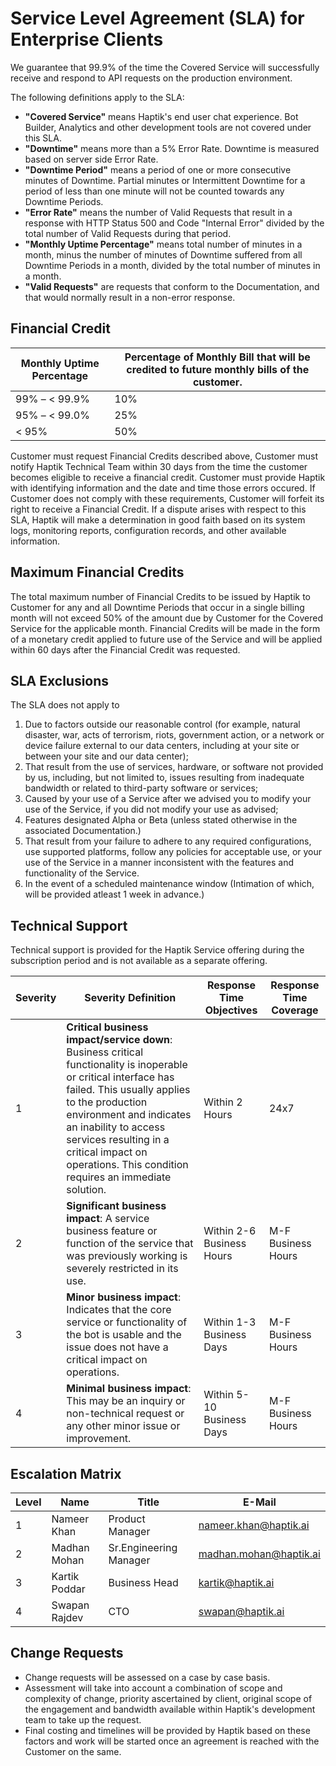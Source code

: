 # Service Level Agreement (SLA) for Enterprise Clients

We guarantee that 99.9% of the time the Covered Service 	will successfully receive and respond to API  requests on the production environment.

The following definitions apply to the SLA:

- **"Covered Service"** means Haptik's end user chat experience. Bot Builder, Analytics and other development tools are not covered under this SLA.
- **"Downtime"** means more than a 5% Error Rate. Downtime is measured based on server side Error Rate.
- **"Downtime Period"** means a period of one or more consecutive minutes of Downtime. Partial minutes or Intermittent Downtime for a period of less than one minute will not be counted towards any Downtime Periods.
- **"Error Rate"** means the number of Valid Requests that result in a response with HTTP Status 500 and Code "Internal Error" divided by the total number of Valid Requests during that period.
- **"Monthly Uptime Percentage"** means total number of minutes in a month, minus the number of minutes of Downtime suffered from all Downtime Periods in a month, divided by the total number of minutes in a month.
- **"Valid Requests"** are requests that conform to the Documentation, and that would normally result in a non-error response.

## Financial Credit

| Monthly Uptime Percentage | Percentage of Monthly Bill that will be credited to future monthly bills of the customer. |
| ------------------------- | ----------------------------------------------------------------------------------------- |
| 99% – < 99.9%             | 10%                                                                                       |
| 95% – < 99.0%             | 25%                                                                                       |
| < 95%                     | 50%                                                                                       |

Customer must request Financial Credits described above, Customer must notify Haptik Technical Team within 30 days from the time the customer becomes eligible to receive a financial credit. Customer must provide Haptik with identifying information and the date and time those errors occured. If Customer does not comply with these requirements, Customer will forfeit its right to receive a Financial Credit. If a dispute arises with respect to this SLA, Haptik will make a determination in good faith based on its system logs, monitoring reports, configuration records, and other available information.

## Maximum Financial Credits

The total maximum number of Financial Credits to be issued by Haptik to Customer for any and all Downtime Periods that occur in a single billing month will not exceed 50% of the amount due by Customer for the Covered Service for the applicable month. Financial Credits will be made in the form of a monetary credit applied to future use of the Service and will be applied within 60 days after the Financial Credit was requested.

## SLA Exclusions

The SLA does not apply to

1. Due to factors outside our reasonable control (for example, natural disaster, war, acts of terrorism, riots, government action, or a network or device failure external to our data centers, including at your site or between your site and our data center);
2. That result from the use of services, hardware, or software not provided by us, including, but not limited to, issues resulting from inadequate bandwidth or related to third-party software or services;
3. Caused by your use of a Service after we advised you to modify your use of the Service, if you did not modify your use as advised;
4. Features designated Alpha or Beta (unless stated otherwise in the associated Documentation.)
5. That result from your failure to adhere to any required configurations, use supported platforms, follow any policies for acceptable use, or your use of the Service in a manner inconsistent with the features and functionality of the Service.
6. In the event of a scheduled maintenance window (Intimation of which, will be provided atleast 1 week in advance.)



## Technical Support

Technical support is provided for the Haptik Service offering during the subscription period and is not
available as a separate offering.



| Severity | Severity Definition                                          | Response Time Objectives  | Response Time Coverage |
| -------- | ------------------------------------------------------------ | ------------------------- | ---------------------- |
| 1        | **Critical business impact/service down**: Business critical functionality is inoperable or critical interface has failed. This usually applies to the production environment and indicates an inability to access services resulting in a critical impact on operations. This condition requires an immediate solution. | Within 2 Hours            | 24x7                   |
| 2        | **Significant business impact**:  A service business feature or function of the service that was previously working is severely restricted in its use. | Within 2-6 Business Hours | M-F Business Hours     |
| 3        | **Minor business impact**:  Indicates that the core service or functionality of the bot is usable and the issue does not have a critical impact on operations. | Within 1-3 Business Days  | M-F Business Hours     |
| 4        | **Minimal business impact**:  This may be an inquiry or non-technical request or any other minor issue or improvement. | Within 5-10 Business Days | M-F Business Hours     |



## Escalation Matrix

| Level | Name          | Title                   | E-Mail                   |
| ----- | ------------- | ----------------------- | ------------------------ |
| 1     | Nameer Khan   | Product Manager         | nameer.khan@haptik.ai    |
| 2     | Madhan Mohan  | Sr.Engineering Manager  | madhan.mohan@haptik.ai   |
| 3     | Kartik Poddar | Business Head           | kartik@haptik.ai         |
| 4     | Swapan Rajdev | CTO                     | swapan@haptik.ai         |



## Change Requests

- Change requests will be assessed on a case by case basis.
- Assessment will take into account a combination of scope and complexity of change, priority ascertained by client, original scope of the engagement and bandwidth available within Haptik's development team to take up the request.
- Final costing and timelines will be provided by Haptik based on these factors and work will be started once an agreement is reached with the Customer on the same.
